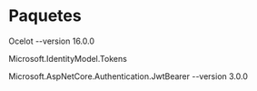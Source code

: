 ﻿# Paquetes

Ocelot --version 16.0.0

Microsoft.IdentityModel.Tokens

Microsoft.AspNetCore.Authentication.JwtBearer --version 3.0.0